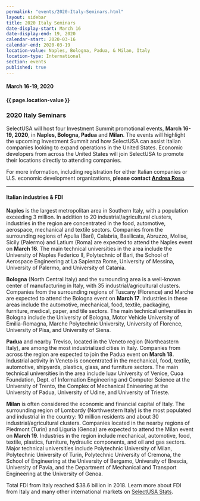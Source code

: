 ```yaml
---
permalink: "events/2020-Italy-Seminars.html"
layout: sidebar
title: 2020 Italy Seminars
date-display-start: March 16
date-display-end: 19, 2020
calendar-start: 2020-03-16
calendar-end: 2020-03-19
location-value: Naples, Bologna, Padua, & Milan, Italy
location-type: International
section: events
published: true
---
```


#### March 16-19, 2020

#### {{ page.location-value }}

### 2020 Italy Seminars

SelectUSA will host four Investment Summit promotional events, **March 16-19, 2020**, in **Naples, Bologna, Padua** and **Milan**. The events will highlight the upcoming Investment Summit and how SelectUSA can assist Italian companies looking to expand operations in the United States. Economic developers from across the United States will join SelectUSA to promote their locations directly to attending companies.

For more information, including registration for either Italian companies or U.S. economic development organizations, **please contact [Andrea Rosa](mailto:andrea.rosa@trade.gov)**.

---

#### Italian industries & FDI

**Naples** is the largest metropolitan area in Southern Italy, with a population exceeding 3 million. In addition to 20 industrial/agricultural clusters, industries in the region are concentrated in the food, automotive, aerospace, mechanical and textile sectors. Companies from the surrounding regions of Apulia (Bari), Calabria, Basilicata, Abruzzo, Molise, Sicily (Palermo) and Latium (Roma) are expected to attend the Naples event on **March 16**. The main technical universities in the area include the University of Naples Federico II, Polytechnic of Bari, the School of Aerospace Engineering at La Sapienza Rome, University of Messina, University of Palermo, and University of Catania.

**Bologna** (North Central Italy) and the surrounding area is a well-known center of manufacturing in Italy, with 35 industrial/agricultural clusters. Companies from the surrounding regions of Tuscany (Florence) and Marche are expected to attend the Bologna event on **March 17**. Industries in these areas include the automotive, mechanical, food, textile, packaging, furniture, medical, paper, and tile sectors. The main technical universities in Bologna include the University of Bologna, Motor Vehicle University of Emilia-Romagna, Marche Polytechnic University, University of Florence, University of Pisa, and University of Siena. 

**Padua** and nearby Treviso, located in the Veneto region (Northeastern Italy), are among the most industrialized cities in Italy. Companies from across the region are expected to join the Padua event on **March 18**. Industrial activity in Veneto is concentrated in the mechanical, food, textile, automotive, shipyards, plastics, glass, and furniture sectors. The main technical universities in the area include Iuav University of Venice, Cuoa Foundation, Dept. of Information Engineering and Computer Science at the University of Trento, the Complex of Mechanical Enineering at the University of Padua, University of Udine, and University of Trieste. 

**Milan** is often considered the economic and financial capital of Italy. The surrounding region of Lombardy (Northwestern Italy) is the most populated and industrial in the country: 10 million residents and about 30 industrial/agricultural clusters. Companies located in the nearby regions of Piedmont (Turin) and Liguria (Genoa) are expected to attend the Milan event on **March 19**. Industries in the region include mechanical, automotive, food, textile, plastics, furniture, hydraulic components, and oil and gas sectors. Major technical universities include Polytechnic University of Milan, Polytechnic University of Turin, Polytechnic University of Cremona, the School of Engineering at the University of Bergamo, University of Brescia, University of Pavia, and the Department of Mechanical and Transport Engineering at the University of Genoa. 

Total FDI from Italy reached $38.6 billion in 2018. Learn more about FDI from Italy and many other international markets on [SelectUSA Stats](https://www.selectusa.gov/selectusa-stats).
